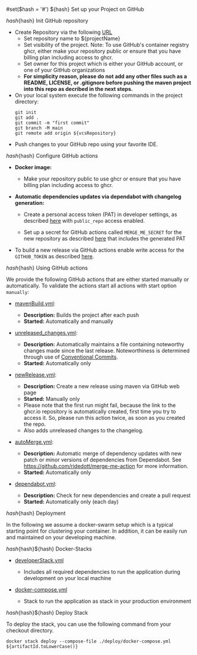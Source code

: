 #set($hash = '#')
${hash} Set up your Project on GitHub

${hash}${hash} Init GitHub repository

* Create Repository via the following [URL](https://github.com/new)
  * Set repository name to ${projectName} 
  * Set visibility of the project. Note: To use GitHub's container registry ghcr, either make your repository public or ensure that you have billing plan including access to ghcr. 
  * Set owner for this project which is either your GitHub account, or one of your GitHub organizations
  * __For simplicity reason, please do not add any other files such as a README, LICENSE, or .gitignore before pushing the maven project into this repo as decribed in the next steps.__
* On your local system execute the following commands in the project directory:
    ```
    git init
    git add .
    git commit -m "first commit"
    git branch -M main
    git remote add origin ${vcsRepository}
    ```
* Push changes to your GitHub repo using your favorite IDE.


${hash}${hash} Configure GitHub actions 

*   __Docker image:__

    * Make your repository public to use ghcr or ensure that you have billing plan including access to ghcr.
  
*   __Automatic dependencies updates via dependabot with changelog generation:__ 

    *   Create a personal access token (PAT) in developer settings, as described [here](https://docs.github.com/en/authentication/keeping-your-account-and-data-secure/creating-a-personal-access-token) with `public_repo` access enabled.

    *   Set up a secret for GitHub actions called `MERGE_ME_SECRET` for the new repository as described [here](https://docs.github.com/en/actions/security-guides/encrypted-secrets?tool=webui#creating-encrypted-secrets-for-a-repository) that includes the generated PAT

*   To build a new release via GitHub actions enable write access for the  `GITHUB_TOKEN` as described [here](https://docs.github.com/en/repositories/managing-your-repositorys-settings-and-features/enabling-features-for-your-repository/managing-github-actions-settings-for-a-repository#configuring-the-default-github_token-permissions).


${hash}${hash} Using GitHub actions

We provide the following GitHub actions that are either started manually or automatically. To validate the actions start all actions with start option `manually`:  

*   [mavenBuild.yml](${vcsRepository}/actions/workflows/mavenBuild.yml):
    *   __Description:__ Builds the project after each push
    *   __Started:__ Automatically and manually   

*   [unreleased_changes.yml](${vcsRepository}/actions/workflows/unreleased_changes.yml):
    *   __Description:__ Automatically maintains a file containing noteworthy changes made since the last release. Noteworthiness is determined through use of [Conventional Commits](https://www.conventionalcommits.org/en/v1.0.0/).
    *   __Started:__ Automatically only

*   [newRelease.yml](${vcsRepository}/actions/workflows/newRelease.yml):
    *   __Description:__ Create a new release using maven via GitHub web page
    *   __Started:__ Manually only
    *   Please note that the first run might fail, because the link to the ghcr.io repository is automatically created, first time you try to access it. So, please run this action twice, as soon as you created the repo.
    *   Also adds unreleased changes to the changelog.


*   [autoMerge.yml](${vcsRepository}/actions/workflows/autoMerge.yml):
    *   __Description:__ Automatic merge of dependency updates with new patch or minor versions of dependencies from Dependabot. See https://github.com/ridedott/merge-me-action for more information.
    *   __Started:__ Automatically only

*   [dependabot.yml](${vcsRepository}/actions/workflows/dependabot.yml):
    *   __Description:__ Check for new dependencies and create a pull request
    *   __Started:__ Automatically only (each day)

${hash}${hash} Deployment 

In the following we assume a docker-swarm setup which is a typical starting point for clustering your container.
In addition, it can be easily run and maintained on your developing machine. 

${hash}${hash}${hash} Docker-Stacks

*   [developerStack.yml](deploy/developerStack.yml)
    *   Includes all required dependencies to run the application during development on your local machine

*   [docker-compose.yml](deploy/docker-compose.yml)
    *   Stack to run the application as stack in your production environment

${hash}${hash}${hash} Deploy Stack 

To deploy the stack, you can use the following command from your checkout directory. 
```shell
docker stack deploy --compose-file ./deploy/docker-compose.yml ${artifactId.toLowerCase()}
```
